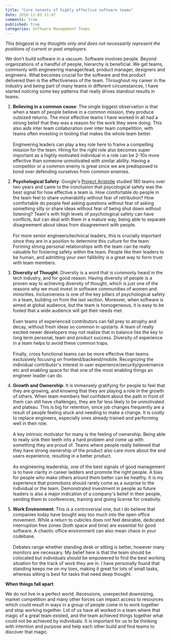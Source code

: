 ```yaml
---
title: "Core tenants of highly effective software teams"
date: 2018-11-03 11:47
comments: true
published: true
categories: Software Management Teams
---
```


*This blogpost is my thoughts only and does not necessarily represent the positions of current or past employers.*

We don't build software in a vacuum. Software involves people. Beyond organizations of a handful of people, hierarchy is beneficial. We get teams, commonly with engineering manager/lead, product manager, designers and engineers. What becomes crucial for the software and the product delivered then is the effectiveness of the team. Throughout my career in the industry and being part of many teams in different circumstances, I have started noticing some key patterns that really drives standout results in teams.

1. **Believing in a common cause**: The single biggest observation is that when a team of people believe in a common mission, they produce outsized returns. The most effective teams I have worked in all had a strong belief that they was a reason for the work they were doing. This also aids inter team collaboration over inter team competition, with teams often investing in tooling that makes the whole team better.<br/><br/>Engineering leaders can play a key role here to frame a compelling mission for the team. Hiring for the right role also becomes super important as a highly motivated individual in a role can be 2-10x more effective than someone unmotivated with similar ability. Having a competitor or a common enemy is great since we are predisposed to bond over defending ourselves from common enemies.


2. **Psychological Safety**: Google's [Project Aristotle](https://www.nytimes.com/2016/02/28/magazine/what-google-learned-from-its-quest-to-build-the-perfect-team.html?_r=0) studied 180 teams over two years and came to the conclusion that psycological safety was the best signal for how effective a team is. How comfortable do people in the team feel to share vulnerability without fear of retribution? How comfortable do people feel asking questions without fear of asking something silly or share ideas without fear of being shut down without listening? Team's with high levels of psychological safety can have conflicts, but can deal with them in a mature way, being able to separate disagreement about ideas from disagreement with people.<br/><br/>For more senior engineers/technical leaders, this is crucially important since they are in a position to determine this culture for the team. Forming strong personal relationships with the team can be really valuable for fostering safety within the team. People like their leaders to be human, and admitting your own fallibility is a great way to form trust with team members.

3. **Diversity of Thought**: Diversity is a word that is commonly heard in the tech industry, and for good reason. Having diversity of people is a proven way to achieving diversity of thought, which is just one of the reasons why we must invest in software communities of women and minorities. Inclusiveness is one of the key pillars of psychological safety in a team, building on from the last section. Moreover, when software is aimed at global audience, but the team is homogeneous, it is easy to be fooled that a wide audience will get their needs met.<br/><br/>Even teams of experienced contributors can fall prey to atrophy and decay, without fresh ideas so common in upstarts. A team of really excited newer developers may not realize that in balance lies the key to long term personal, team and product success. Diversity of experience in a team helps to avoid these common traps.<br/><br/>Finally, cross functional teams can be more effective than teams exclusively focusing on frontend/backend/mobile. Recognizing the individual contributor's interest in user experience/security/governance etc and enabling space for that one of the most enabling things an engineer leader can do.

4. **Growth and Ownership**: It is immensely gratifying for people to feel that they are growing, and knowing that they are playing a role in the growth of others. When team members feel confident about the path in front of them can still have challenges, they are far less likely to be unmotivated and plateau. This is big for retention, since job changes frequently are a result of people feeling stuck and needing to make a change. It is costly to replace engineers, especially ones already trained and performing well in their role.<br/><br/>A key intrinsic motivator for many is the feeling of ownership. Being able to really sink their teeth into a hard problem and come up with something they are proud of. Teams where people really believed that they have strong ownership of the product also care more about the end users experience, resulting in a better product.<br/><br/>As engineering leadership, one of the best signals of good management is to have clarity in career ladders and promote the right people. A bias for people who make others around them better can be healthy. It is my experience that promotions should rarely come as a surprise to the individual or the team. Demonstrated investment in people as future leaders is also a major indication of a company's belief in their people, sending them to conferences, training and giving license for creativity.

5. **Work Environment**: This is a controversial one, but I do believe that companies today have bought way too much into the open office movement. While a return to cubicles does not feel desirable, dedicated interruption free zones (both space and time) are essential for good software. A chaotic office environment can also mean chaos in your codebase.<br/><br/>Debates range whether standing desk or sitting is better, however many monitors are necessary. My belief here is that the team should be colocated but individuals should be empowered to find the best working situation for the track of work they are in. I have personally found that standing keeps me on my toes, making it great for lots of small tasks, whereas sitting is best for tasks that need deep thought.

**When things fall apart**

We do not live in a perfect world. Recessions, unexpected downsizing, market competition and many other forces can impact access to resources which could result in ways in a group of people come in to work together and stop working together. Lot of us have all worked in a team where that magic of a great team existed, and the team achieved things together what could not be achieved by individuals. It is important for us to be thinking with intention and purpose and help each other build and find teams to discover that magic.



